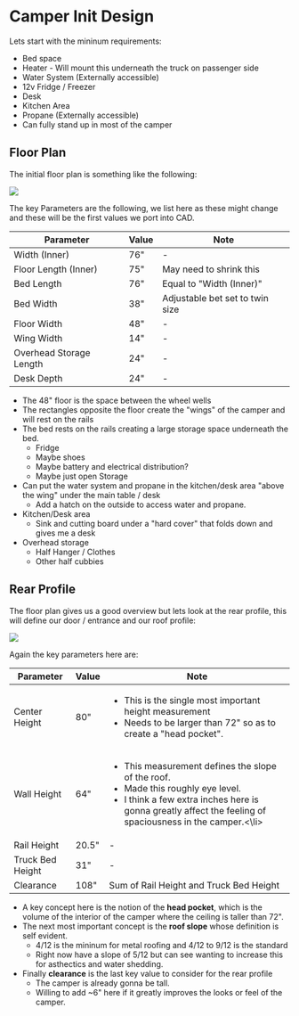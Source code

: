 # Camper Init Design

Lets start with the mininum requirements:

* Bed space
* Heater - Will mount this underneath the truck on passenger side 
* Water System (Externally accessible)
* 12v Fridge / Freezer
* Desk
* Kitchen Area
* Propane (Externally accessible)
* Can fully stand up in most of the camper

## Floor Plan

The initial floor plan is something like the following:

![](./floor.svg)

The key Parameters are the following, we list here as these might change and these will
be the first values we port into CAD.

| Parameter | Value | Note |
| --- | --- | --- |
| Width (Inner) | 76" | - |
| Floor Length (Inner) | 75" | May need to shrink this |
| Bed Length | 76" | Equal to "Width (Inner)" |
| Bed Width | 38" | Adjustable bet set to twin size |
| Floor Width | 48" | - |
| Wing Width | 14" | - |
| Overhead Storage Length | 24" | - |
| Desk Depth | 24" | - |

* The 48" floor is the space between the wheel wells
* The rectangles opposite  the floor create the "wings" of the camper and will rest on the rails
* The bed rests on the rails creating a large storage space underneath the bed.
    * Fridge
    * Maybe shoes
    * Maybe battery and electrical distribution?
    * Maybe just open Storage
* Can put the water system and propane in the kitchen/desk area "above the wing"
  under the main table / desk
    * Add a hatch on the outside to access water and propane.
* Kitchen/Desk area
    * Sink and cutting board under a "hard cover" that folds down and gives me a desk 
* Overhead storage
    * Half Hanger / Clothes
    * Other half cubbies

## Rear Profile

The floor plan gives us a good overview but lets look at the rear profile, this will
define our door / entrance and our roof profile:
  
![](./back.svg)

Again the key parameters here are:

| Parameter | Value | Note |
| --- | --- | --- |
| Center Height | 80" | <ul><li>This is the single most important height measurement</li><li>Needs to be larger than 72" so as to create a "head pocket".</li></ul> |
| Wall Height | 64" | <ul><li>This measurement defines the slope of the roof.</li><li>Made this roughly eye level.</li><li>I think a few extra inches here is gonna greatly affect the feeling of spaciousness in the camper.<\li></ul> |
| Rail Height | 20.5" | - |
| Truck Bed Height | 31" | - |
| Clearance | 108" | Sum of Rail Height and Truck Bed Height |

* A key concept here is the notion of the **head pocket**, which is the volume of the interior of the camper where the ceiling is taller than 72".
* The next most important concept is the **roof slope** whose definition is self evident.
    * 4/12 is the mininum for metal roofing and 4/12 to 9/12 is the standard
    * Right now have a slope of 5/12 but can see wanting to increase this for asthectics and water shedding.
* Finally **clearance** is the last key value to consider for the rear profile
    * The camper is already gonna be tall.
    * Willing to add ~6" here if it greatly improves the looks or feel of the camper.
